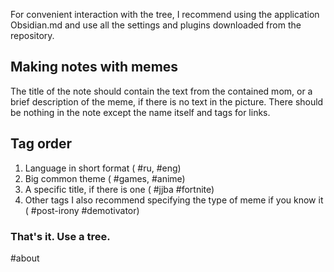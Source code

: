 For convenient interaction with the tree, I recommend using the application Obsidian.md and use all the settings and plugins downloaded from the repository.

## Making notes with memes

The title of the note should contain the text from the contained mom, or a brief description of the meme, if there is no text in the picture. There should be nothing in the note except the name itself and tags for links.    

## Tag order

1) Language in short format ( #ru, #eng) 
2) Big common theme ( #games, #anime)
3) A specific title, if there is one ( #jjba #fortnite) 
4) Other tags
I also recommend specifying the type of meme if you know it ( #post-irony #demotivator)    
### That's it. Use a tree.

#about